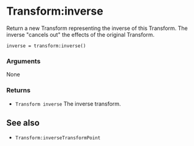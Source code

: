 <!--
category: reference
-->

Transform:inverse
===

Return a new Transform representing the inverse of this Transform.  The inverse "cancels out" the
effects of the original Transform.

    inverse = transform:inverse()

### Arguments

None

### Returns

- `Transform inverse` The inverse transform.

See also
---

- `Transform:inverseTransformPoint`
